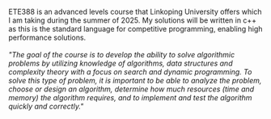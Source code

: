 ETE388 is an advanced levels course that Linkoping University offers which I am taking during the summer of 2025. My solutions will be written in c++ as this is the standard language for competitive programming, enabling high performance solutions.
<br>
<br>
*"The goal of the course is to develop the ability to solve algorithmic problems by utilizing knowledge of algorithms, data structures and complexity theory with a focus on search and dynamic programming. To solve this type of problem, 
it is important to be able to analyze the problem, choose or design an algorithm, determine how much resources (time and memory) the algorithm requires, and to implement and test the algorithm quickly and correctly."*
